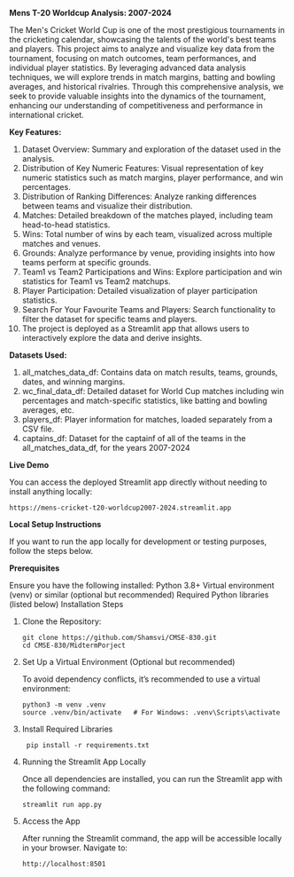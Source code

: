 **Mens T-20 Worldcup Analysis: 2007-2024**

The Men's Cricket World Cup is one of the most prestigious tournaments in the cricketing calendar, showcasing the talents of the world's best teams and players. This project aims to analyze and visualize key data from the tournament, focusing on match outcomes, team performances, and individual player statistics. By leveraging advanced data analysis techniques, we will explore trends in match margins, batting and bowling averages, and historical rivalries. Through this comprehensive analysis, we seek to provide valuable insights into the dynamics of the tournament, enhancing our understanding of competitiveness and performance in international cricket.

**Key Features:**
1.  Dataset Overview: Summary and exploration of the dataset used in the analysis.
2.  Distribution of Key Numeric Features: Visual representation of key numeric statistics such as match margins, player performance, and win percentages.
3.  Distribution of Ranking Differences: Analyze ranking differences between teams and visualize their distribution.
4.  Matches: Detailed breakdown of the matches played, including team head-to-head statistics.
5.  Wins: Total number of wins by each team, visualized across multiple matches and venues.
6.  Grounds: Analyze performance by venue, providing insights into how teams perform at specific grounds.
7.  Team1 vs Team2 Participations and Wins: Explore participation and win statistics for Team1 vs Team2 matchups.
8.  Player Participation: Detailed visualization of player participation statistics.
9.  Search For Your Favourite Teams and Players: Search functionality to filter the dataset for specific teams and players.
10. The project is deployed as a Streamlit app that allows users to interactively explore the data and derive insights.

**Datasets Used:**
1. all_matches_data_df: Contains data on match results, teams, grounds, dates, and winning margins.
2. wc_final_data_df: Detailed dataset for World Cup matches including win percentages and match-specific statistics, like batting and bowling averages, etc.
3. players_df: Player information for matches, loaded separately from a CSV file.
4. captains_df: Dataset for the captainf of all of the teams in the all_matches_data_df, for the years 2007-2024
    
**Live Demo**

You can access the deployed Streamlit app directly without needing to install anything locally:
````
https://mens-cricket-t20-worldcup2007-2024.streamlit.app
`````

**Local Setup Instructions**

If you want to run the app locally for development or testing purposes, follow the steps below.

**Prerequisites**

Ensure you have the following installed:
    Python 3.8+
    Virtual environment (venv) or similar (optional but recommended)
    Required Python libraries (listed below)
Installation Steps
1. Clone the Repository:
   `````
   git clone https://github.com/Shamsvi/CMSE-830.git
   cd CMSE-830/MidtermPorject

2. Set Up a Virtual Environment (Optional but recommended)

   To avoid dependency conflicts, it’s recommended to use a virtual environment:
   ````
   python3 -m venv .venv
   source .venv/bin/activate   # For Windows: .venv\Scripts\activate
4. Install Required Libraries
   ````
    pip install -r requirements.txt
5. Running the Streamlit App Locally

    Once all dependencies are installed, you can run the Streamlit app with the following command:
   `````
   streamlit run app.py
7. Access the App

    After running the Streamlit command, the app will be accessible locally in your browser. Navigate to:
    `````
    http://localhost:8501
    `````

